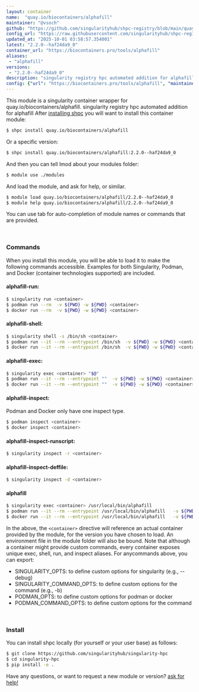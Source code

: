 ```yaml
---
layout: container
name:  "quay.io/biocontainers/alphafill"
maintainer: "@vsoch"
github: "https://github.com/singularityhub/shpc-registry/blob/main/quay.io/biocontainers/alphafill/container.yaml"
config_url: "https://raw.githubusercontent.com/singularityhub/shpc-registry/main/quay.io/biocontainers/alphafill/container.yaml"
updated_at: "2025-10-01 03:58:57.354001"
latest: "2.2.0--haf24da9_0"
container_url: "https://biocontainers.pro/tools/alphafill"
aliases:
 - "alphafill"
versions:
 - "2.2.0--haf24da9_0"
description: "singularity registry hpc automated addition for alphafill"
config: {"url": "https://biocontainers.pro/tools/alphafill", "maintainer": "@vsoch", "description": "singularity registry hpc automated addition for alphafill", "latest": {"2.2.0--haf24da9_0": "sha256:1e46f583b5b296af079d6d2820d56439c463220e7bd10223be92ae06d6509d13"}, "tags": {"2.2.0--haf24da9_0": "sha256:1e46f583b5b296af079d6d2820d56439c463220e7bd10223be92ae06d6509d13"}, "docker": "quay.io/biocontainers/alphafill", "aliases": {"alphafill": "/usr/local/bin/alphafill"}}
---
```


This module is a singularity container wrapper for quay.io/biocontainers/alphafill.
singularity registry hpc automated addition for alphafill
After [installing shpc](#install) you will want to install this container module:


```bash
$ shpc install quay.io/biocontainers/alphafill
```

Or a specific version:

```bash
$ shpc install quay.io/biocontainers/alphafill:2.2.0--haf24da9_0
```

And then you can tell lmod about your modules folder:

```bash
$ module use ./modules
```

And load the module, and ask for help, or similar.

```bash
$ module load quay.io/biocontainers/alphafill/2.2.0--haf24da9_0
$ module help quay.io/biocontainers/alphafill/2.2.0--haf24da9_0
```

You can use tab for auto-completion of module names or commands that are provided.

<br>

### Commands

When you install this module, you will be able to load it to make the following commands accessible.
Examples for both Singularity, Podman, and Docker (container technologies supported) are included.

#### alphafill-run:

```bash
$ singularity run <container>
$ podman run --rm  -v ${PWD} -w ${PWD} <container>
$ docker run --rm  -v ${PWD} -w ${PWD} <container>
```

#### alphafill-shell:

```bash
$ singularity shell -s /bin/sh <container>
$ podman run --it --rm --entrypoint /bin/sh  -v ${PWD} -w ${PWD} <container>
$ docker run --it --rm --entrypoint /bin/sh  -v ${PWD} -w ${PWD} <container>
```

#### alphafill-exec:

```bash
$ singularity exec <container> "$@"
$ podman run --it --rm --entrypoint ""  -v ${PWD} -w ${PWD} <container> "$@"
$ docker run --it --rm --entrypoint ""  -v ${PWD} -w ${PWD} <container> "$@"
```

#### alphafill-inspect:

Podman and Docker only have one inspect type.

```bash
$ podman inspect <container>
$ docker inspect <container>
```

#### alphafill-inspect-runscript:

```bash
$ singularity inspect -r <container>
```

#### alphafill-inspect-deffile:

```bash
$ singularity inspect -d <container>
```


#### alphafill

```bash
$ singularity exec <container> /usr/local/bin/alphafill
$ podman run --it --rm --entrypoint /usr/local/bin/alphafill   -v ${PWD} -w ${PWD} <container> -c " $@"
$ docker run --it --rm --entrypoint /usr/local/bin/alphafill   -v ${PWD} -w ${PWD} <container> -c " $@"
```



In the above, the `<container>` directive will reference an actual container provided
by the module, for the version you have chosen to load. An environment file in the
module folder will also be bound. Note that although a container
might provide custom commands, every container exposes unique exec, shell, run, and
inspect aliases. For anycommands above, you can export:

 - SINGULARITY_OPTS: to define custom options for singularity (e.g., --debug)
 - SINGULARITY_COMMAND_OPTS: to define custom options for the command (e.g., -b)
 - PODMAN_OPTS: to define custom options for podman or docker
 - PODMAN_COMMAND_OPTS: to define custom options for the command

<br>

### Install

You can install shpc locally (for yourself or your user base) as follows:

```bash
$ git clone https://github.com/singularityhub/singularity-hpc
$ cd singularity-hpc
$ pip install -e .
```

Have any questions, or want to request a new module or version? [ask for help!](https://github.com/singularityhub/singularity-hpc/issues)